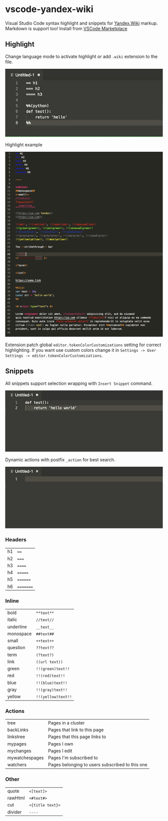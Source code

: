 # vscode-yandex-wiki

Visual Studio Code syntax highlight and snippets for [Yandex.Wiki](https://yandex.ru/support/connect-wiki/static-markup.html?lang=en) markup. Markdown is support too! Install from [VSCode Marketplace](https://marketplace.visualstudio.com/itemdetails?itemName=rusnasonov.vscode-yandex-wiki)


## Highlight

Change language mode to activate highlight or add `.wiki` extension to the file.

![Mode](./resources/mode.gif)

Highlight example

![Theme sample](./resources/theme_sample.png)

Extension patch global `editor.tokenColorCustomizations` setting for correct highlighting. If you want use custom colors change it in `Settings -> User Settings -> editor.tokenColorCustomizations`.

## Snippets

All snippets support selection wrapping with `Insert Snippet` command.

![Wrap](./resources/wrap.gif)


Dynamic actions with postfix `_action` for best search.

![Action](./resources/action.gif)

### Headers

|    |           |
|----|-----------| 
| h1 | `==`      | 
| h2 | `===`     | 
| h3 | `====`    | 
| h4 | `=====`   | 
| h5 | `======`  | 
| h6 | `=======` | 

### Inline

|           |                    |
|-----------|--------------------| 
| bold      | `**text**`         | 
| italic    | `//text//`         | 
| underline | `__text__`         | 
| monospace | `##text##`         | 
| small     | `++text++`         | 
| question  | `??text??`         | 
| term      | `(?text?)`         |
| link      | `((url text))`     | 
| green     | `!!(green)text!!`  | 
| red       | `!!(red)text!!`    | 
| blue      | `!!(blue)text!!`   | 
| gray      | `!!(gray)text!!`   | 
| yellow    | `!!(yellow)text!!` | 


### Actions

|                |                                                 |
|----------------|-------------------------------------------------| 
| tree           | Pages in a cluster                              | 
| backLinks      | Pages that link to this page                    | 
| linkstree      | Pages that this page links to                   | 
| mypages        | Pages I own                                     | 
| mychanges      | Pages I edit                                    | 
| mywatchespages | Pages I'm subscribed to                         | 
| watchers       | Pages belonging to users subscribed to this one | 

### Other

|         |                  |
|---------|------------------| 
| quote   | `<[text]>`       | 
| rawHtml | `<#text#>`       | 
| cut     | `<{title text}>` | 
| divider | `----`           | 



